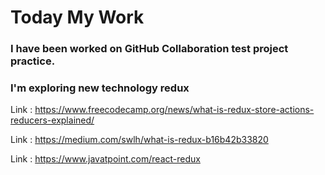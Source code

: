 # Today My Work 

### I  have been worked on GitHub Collaboration test project practice.
### I'm exploring new technology redux  


Link : https://www.freecodecamp.org/news/what-is-redux-store-actions-reducers-explained/

Link : https://medium.com/swlh/what-is-redux-b16b42b33820

Link : https://www.javatpoint.com/react-redux
